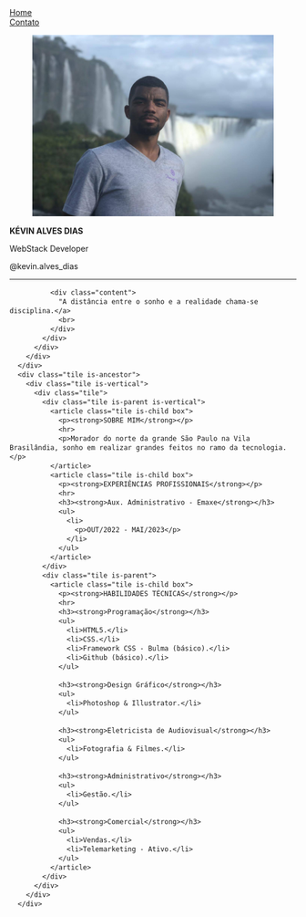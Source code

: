 <!DOCTYPE html>
<html>
  <head>
    <meta charset="utf-8">
    <meta name="viewport" content="width=device-width, initial-scale=1">
    <title>Curriculo Kevin Dias</title>
    <link rel="stylesheet" href="https://cdnjs.cloudflare.com/ajax/libs/bulma/0.7.2/css/bulma.min.css">
    <script defer src="https://use.fontawesome.com/releases/v5.3.1/js/all.js"></script>
    <link rel="stylesheet" href="index.css">
  </head>
  <body>
    <nav class="navbar is-transparent">
        <div class="navbar-start">
          <a class="navbar-item" href="./index.html">
            Home
          </a>
          <div class="navbar-item has-dropdown is-hoverable">
            <a class="navbar-item" href="./contact.html">
            Contato
            </a>
        </div>
      </div>
    </nav>
      <div class="columns">
        <div class="column">
          <div class="card">
            <div class="card-image">
              <figure class="image is-4by3">
                <img src="./img/WhatsApp Image 2023-03-31 at 14.03.52.jpeg" alt="Placeholder image">
              </figure>
            </div>
            <div class="card-content">
              <div class="media">
                <div class="media-content">
                  <p class="title is-4"><STRONg>KÉVIN ALVES DIAS</STRONg></p>
                  <span class="tag is-dark">WebStack Developer</span>
                  <p class="subtitle is-6">@kevin.alves_dias</p>
                  <hr>
                </div>
              </div>
          
              <div class="content">
                "A distância entre o sonho e a realidade chama-se disciplina.</a>
                <br>
              </div>
            </div>
          </div>        
        </div>
      </div>
      <div class="tile is-ancestor">
        <div class="tile is-vertical">
          <div class="tile">
            <div class="tile is-parent is-vertical">
              <article class="tile is-child box">
                <p><strong>SOBRE MIM</strong></p>
                <hr>
                <p>Morador do norte da grande São Paulo na Vila Brasilândia, sonho em realizar grandes feitos no ramo da tecnologia.</p>
              </article>
              <article class="tile is-child box">
                <p><strong>EXPERIÊNCIAS PROFISSIONAIS</strong></p>
                <hr>
                <h3><strong>Aux. Administrativo - Emaxe</strong></h3>
                <ul>
                  <li>
                    <p>OUT/2022 - MAI/2023</p>
                  </li>
                </ul>
              </article>
            </div>
            <div class="tile is-parent">
              <article class="tile is-child box">
                <p><strong>HABILIDADES TÉCNICAS</strong></p>
                <hr>
                <h3><strong>Programação</strong></h3>
                <ul>
                  <li>HTML5.</li>
                  <li>CSS.</li>
                  <li>Framework CSS - Bulma (básico).</li>
                  <li>Github (básico).</li>
                </ul>

                <h3><strong>Design Gráfico</strong></h3>
                <ul>
                  <li>Photoshop & Illustrator.</li>
                </ul>

                <h3><strong>Eletricista de Audiovisual</strong></h3>
                <ul>
                  <li>Fotografia & Filmes.</li>
                </ul>
                
                <h3><strong>Administrativo</strong></h3>
                <ul>
                  <li>Gestão.</li>
                </ul>

                <h3><strong>Comercial</strong></h3>
                <ul>
                  <li>Vendas.</li>
                  <li>Telemarketing - Ativo.</li>
                </ul>
              </article>
            </div>
          </div>
        </div>
      </div>
  </body>
</html>
